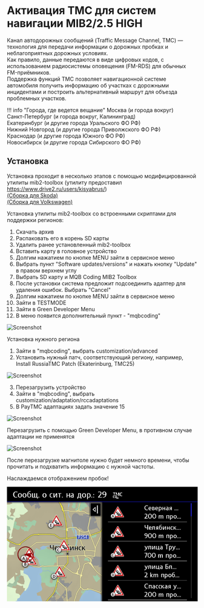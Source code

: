 
# Активация TMC для систем навигации MIB2/2.5 HIGH

Канал автодорожных сообщений (Traffic Message Channel, TMC) — технология для передачи информации о дорожных пробках и неблагоприятных дорожных условиях.  
Как правило, данные передаются в виде цифровых кодов, с использованием радиосистемы оповещения (FM-RDS) для обычных FM-приёмников.  
Поддержка функций TMC позволяет навигационной системе автомобиля получить информацию об участках с дорожными инцидентами и построить альтернативный маршрут для объезда проблемных участков.  

!!! info "Города, где ведется вещание"
    Москва (и города вокруг)  
    Санкт-Петербург (и города вокруг, Калининград)  
    Екатеринбург (и другие города Уральского ФО РФ)  
    Нижний Новгород (и другие города Приволжского ФО РФ)  
    Краснодар (и другие города Южного ФО РФ)  
    Новосибирск (и другие города Сибирского ФО РФ)

## Установка

Установка проходит в несколько этапов с помощью модифицированной утилиты mib2-toolbox (утилиту предоставил https://www.drive2.ru/users/kisyabrus/)  
[(Сборка для Skoda)](../firmwares/TMC-zz.rar)  
[(Сборка для Volkswagen)](../firmwares/TMC-vw.rar)  

Установка утилиты mib2-toolbox со встроенными скриптами для поддержки регионов:   
1. Скачать архив  
2. Распаковать его в корень SD карты  
3. Удалить ранее установленный mib2-toolbox   
4. Вставить карту в головное устройство  
5. Долгим нажатием по кнопке MENU зайти в сервисное меню  
6. Выбрать пункт "Software updates/versions" и нажать кнопку "Update" в правом верхнем углу  
7. Выбрать SD карту и MQB Coding MIB2 Toolbox  
8. После установки система предложит подсоединить адаптер для удаления ошибок. Выбрать "Cancel"  
9. Долгим нажатием по кнопке MENU зайти в сервисное меню    
10. Зайти в TESTMODE  
11. Зайти в Green Developer Menu  
12. В меню появится дополнительный пункт - "mqbcoding"  
  
![Screenshot](../images/MQB/MIBII/green_menu.png)  

Установка нужного региона  
1. Зайти в "mqbcoding", выбрать customization/advanced  
2. Установить нужный патч, соответствующий региону, например, Install RussiaTMC Patch (Ekaterinburg, TMC25)    
   
![Screenshot](../images/MQB/MIBII/install_patch.png)  
  
3. Перезагрузить устройство   
4. Зайти в "mqbcoding", выбрать customization/adaptation/rccadaptations  
5. В PayTMC адаптациях задать значение 15  
   
![Screenshot](../images/MQB/MIBII/set_TMC_region.png)  
  
Перезагрузить с помощью Green Developer Menu, в противном случае адаптации не применятся  

![Screenshot](../images/MQB/MIBII/reboot_unit.png)  
  
После перезагрузке магнитоле нужно будет немного времени, чтобы прочитать и подхватить информацию с нужной частоты.  

Наслаждаемся отображением пробок!  

![Screenshot](../images/MQB/MIBII/tmc.png) 





